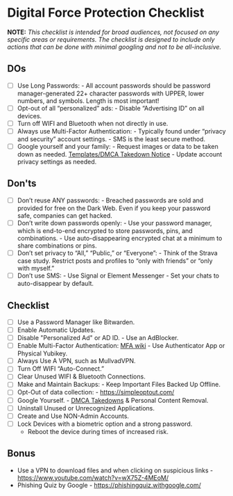 # Digital Force Protection Checklist
**NOTE:** _This checklist is intended for broad audiences, not focused on any specific areas or requirements. The checklist is designed to include only actions that can be done with minimal googling and not to be all-inclusive._ 

## DOs

- [ ] Use Long Passwords:
      - All account passwords should be password manager-generated 22+ character passwords with UPPER, lower numbers, and symbols.
      Length is most important!
- [ ] Opt-out of all “personalized” ads:
      - Disable “Advertising ID” on all devices.
- [ ] Turn off WIFI and Bluetooth when not directly in use.
- [ ] Always use Multi-Factor Authentication:
      - Typically found under “privacy and security” account settings.
      - SMS is the least secure method.
- [ ] Google yourself and your family:
      - Request images or data to be taken down as needed. [Templates/DMCA Takedown Notice](https://github.com/irregularchat/public-resources/blob/main/Templates/DMCA%20Takedown%20Notice.md)
      - Update account privacy settings as needed.

## Don'ts

- [ ] Don’t reuse ANY passwords:
      - Breached passwords are sold and provided for free on the Dark Web. Even if you keep your password safe, companies can get hacked.
- [ ] Don’t write down passwords openly:
      - Use your password manager, which is end-to-end encrypted to store passwords, pins, and combinations.
      - Use auto-disappearing encrypted chat at a minimum to share combinations or pins.
- [ ] Don’t set privacy to “All,” “Public,” or “Everyone”:
      - Think of the Strava case study. Restrict posts and profiles to “only with friends” or “only with myself.”
- [ ] Don’t use SMS:
      - Use Signal or Element Messenger
      - Set your chats to auto-disappear by default.

## Checklist

- [ ] Use a Password Manager like Bitwarden.
- [ ] Enable Automatic Updates.
- [ ] Disable "Personalized Ad" or AD ID.
      - Use an AdBlocker.
- [ ] Enable Multi-Factor Authentication: [MFA  wiki](https://wiki.irregularchat.com/en/resources/guides/dfp-guide/mfa-guide)
      - Use Authenticator App or Physical Yubikey.
- [ ] Always Use A VPN, such as MullvadVPN.
- [ ] Turn Off WIFI “Auto-Connect.”
- [ ] Clear Unused WIFI & Bluetooth Connections.
- [ ] Make and Maintain Backups:
      - Keep Important Files Backed Up Offline.
- [ ] Opt-Out of data collection:
      - https://simpleoptout.com/
- [ ] Google Yourself.
      - [DMCA Takedowns](https://github.com/irregularchat/public-resources/blob/main/Templates/DMCA%20Takedown%20Notice.md) & Personal Content Removal.
- [ ] Uninstall Unused or Unrecognized Applications.
- [ ] Create and Use NON-Admin Accounts.
- [ ] Lock Devices with a biometric option and a strong password.
   - Reboot the device during times of increased risk.
## Bonus
- Use a VPN to download files and when clicking on suspicious links - https://www.youtube.com/watch?v=wX75Z-4MEoM/
- Phishing Quiz by Google - https://phishingquiz.withgoogle.com/
